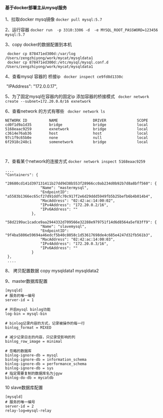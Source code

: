 #### 基于docker部署主从mysql服务

1、拉取docker mysq镜像 `docker pull mysql:5.7`

2、运行容器 `docker run  -p 3310:3306 -d  -e MYSQL_ROOT_PASSWORD=123456 mysql:5.7`

3、copy docker的数据配置到本机 

```
 docker cp 878471ed300d:/var/log /Users/zengzhiyong/work/mycat/mysqldata1
 docker cp 878471ed300d:/etc/mysql/mysql.conf.d /Users/zengzhiyong/work/mycat/mysqldata1
```

4、查看mysql 容器的 桥接ip ` docker inspect ce9fd8d1330c`

​    "IPAddress": "172.0.0.17",

5、为了固定mysql在容器内的固定ip 添加容器的桥接模式 ` docker network create --subnet=172.20.0.0/16 exnetwork`

6、查看network 的方式有哪些 ` docker network ls`	

```
NETWORK ID          NAME                DRIVER              SCOPE
cd0f1d9a1d35        bridge              bridge              local
5168eaac9259        exnetwork           bridge              local
c3614e76ab36        host                host                local
97c1f9c65b0e        none                null                local
6f2918c248c1        somenetwork         bridge              local
```

​     

7、查看某个network的连接方式 `docker network inspect 5168eaac9259`

```Son
....
"Containers": {
            "28680cd141d397131411b27dd9d38b553f28966cc0ab234d0b92b7d8a8bff560": {
                "Name": "mastermysql",
                "EndpointID": "a5583b1366ec65cf27d91ddfc70c917f2e6d29ddd5949fb5b25befb6b4b014b4",
                "MacAddress": "02:42:ac:14:00:02",
                "IPv4Address": "172.20.0.2/16",
                "IPv6Address": ""
            },
            "58d2199ac1cadce9aa2944332d709566e32288e979751f14d6d8564a5ef83ff9": {
                "Name": "slavemysql",
                "EndpointID": "9f4ba5806e59694a46edcf5b40c8058c1d53617698de4c685e4247d32fb561b3",
                "MacAddress": "02:42:ac:14:00:03",
                "IPv4Address": "172.20.0.3/16",
                "IPv6Address": ""
            }
 },
 ....
```



8、 拷贝配置数据 copy mysqldata1  mysqldata2

9、master数据库配置

```
[mysqld]
# 服务的唯一编号
server-id = 1

# 开启mysql binlog功能
log-bin = mysql-bin

# binlog记录内容的方式，记录被操作的每一行
binlog_format = MIXED

# 减少记录日志的内容，只记录受影响的列
binlog_row_image = minimal

# 忽略的数据库
binlog-ignore-db = mysql
binlog-ignore-db = information_schema
binlog-ignore-db = performance_schema
binlog-ignore-db = sys
# 指定需要复制的数据库名为jgyw
binlog-do-db = mycatdb
```



10 slave数据库配置

```
[mysqld]
# 服务的唯一编号
server-id = 2
relay-log=mysql-relay
```

